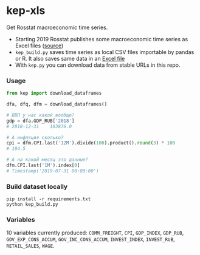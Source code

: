 # kep-xls

Get Rosstat macroeconomic time series.

- Starting 2019 Rosstat publishes some macroeconomic time series as Excel files ([source](https://www.gks.ru/compendium/document/50802)) 
- `kep_build.py` saves time series as local CSV files importable by pandas or R. It also saves same data in an [Excel file](https://github.com/mini-kep/kep-xls/blob/master/output/df.xlsx?raw=true)
- With `kep.py` you can download data from stable URLs in this repo.

### Usage 

```python 
from kep import download_dataframes

dfa, dfq, dfm = download_dataframes()

# ВВП у нас какой вообще?
gdp = dfa.GDP_RUB['2018']
# 2018-12-31    103876.0

# A инфляция сколько?
cpi = dfm.CPI.last('12M').divide(100).product().round(3) * 100
# 104.5

# А на какой месяц это данные?
dfm.CPI.last('1M').index[0]
# Timestamp('2019-07-31 00:00:00')
```

### Build dataset locally

```
pip install -r requirements.txt
python kep_build.py
```

### Variables

10 variables currently produced: 
`COMM_FREIGHT`, `CPI`, `GDP_INDEX`, `GDP_RUB`, `GOV_EXP_CONS_ACCUM`, 
`GOV_INC_CONS_ACCUM`, `INVEST_INDEX`, `INVEST_RUB`, `RETAIL_SALES`, `WAGE`.
